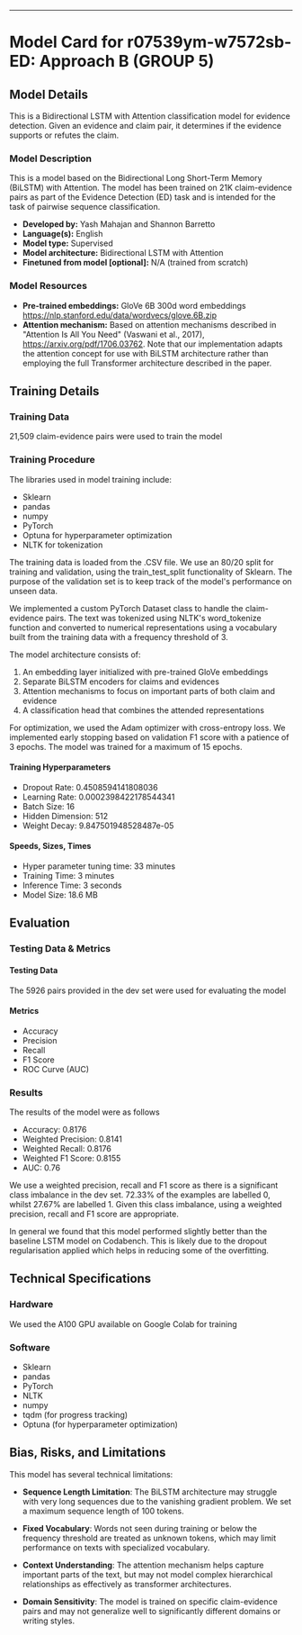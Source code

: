
---

# Model Card for r07539ym-w7572sb-ED: Approach B (GROUP 5)

<!-- Provide a quick summary of what the model is/does. -->

## Model Details
This is a Bidirectional LSTM with Attention classification model for evidence detection. Given an evidence and claim pair, it determines if the evidence supports or refutes the claim.

### Model Description

This is a model based on the Bidirectional Long Short-Term Memory (BiLSTM) with Attention. The model has been trained on 21K claim-evidence pairs as part of the Evidence Detection (ED) task and is intended for the task of pairwise sequence classification.

<!-- Provide a longer summary of what this model is. -->

- **Developed by:** Yash Mahajan and Shannon Barretto 
- **Language(s):** English
- **Model type:** Supervised
- **Model architecture:** Bidirectional LSTM with Attention
- **Finetuned from model [optional]:** N/A (trained from scratch)

### Model Resources

<!-- Provide links where applicable. -->

- **Pre-trained embeddings:** GloVe 6B 300d word embeddings  https://nlp.stanford.edu/data/wordvecs/glove.6B.zip
- **Attention mechanism:** Based on attention mechanisms described in "Attention Is All You Need" (Vaswani et al., 2017), https://arxiv.org/pdf/1706.03762. Note that our implementation adapts the attention concept for use with BiLSTM architecture rather than employing the full Transformer architecture described in the paper.

## Training Details

### Training Data

21,509 claim-evidence pairs were used to train the model

### Training Procedure
The libraries used in model training include: 
- Sklearn 
- pandas
- numpy
- PyTorch
- Optuna for hyperparameter optimization
- NLTK for tokenization

The training data is loaded from the .CSV file. We use an 80/20 split for training and validation, using the train_test_split functionality of Sklearn.  The purpose of the validation set is to keep track of the model's performance on unseen data. 

We implemented a custom PyTorch Dataset class to handle the claim-evidence pairs. The text was tokenized using NLTK's word_tokenize function and converted to numerical representations using a vocabulary built from the training data with a frequency threshold of 3.

The model architecture consists of:
1. An embedding layer initialized with pre-trained GloVe embeddings
2. Separate BiLSTM encoders for claims and evidences
3. Attention mechanisms to focus on important parts of both claim and evidence
4. A classification head that combines the attended representations

For optimization, we used the Adam optimizer with cross-entropy loss. We implemented early stopping based on validation F1 score with a patience of 3 epochs. The model was trained for a maximum of 15 epochs.


#### Training Hyperparameters

- Dropout Rate: 0.4508594141808036
- Learning Rate: 0.0002398422178544341
- Batch Size: 16
- Hidden Dimension: 512
- Weight Decay: 9.847501948528487e-05

#### Speeds, Sizes, Times

- Hyper parameter tuning time: 33 minutes
- Training Time: 3 minutes
- Inference Time: 3 seconds
- Model Size: 18.6 MB

## Evaluation

<!-- This section describes the evaluation protocols and provides the results. -->

### Testing Data & Metrics

#### Testing Data

The 5926 pairs provided in the dev set were used for evaluating the model 

#### Metrics
  - Accuracy
  - Precision
  - Recall
  - F1 Score
  - ROC Curve (AUC)

### Results
The results of the model were as follows
- Accuracy: 0.8176
- Weighted Precision: 0.8141
- Weighted Recall: 0.8176
- Weighted F1 Score: 0.8155
- AUC: 0.76

We use a weighted precision, recall and F1 score as there is a significant class imbalance in the dev set. 72.33% of the examples are labelled 0, whilst 27.67% are labelled 1. Given this class imbalance, using a weighted precision, recall and F1 score are appropriate.

In general we found that this model performed slightly better than the baseline LSTM model on Codabench. This is likely due to the dropout regularisation applied which helps in reducing some of the overfitting.


## Technical Specifications

### Hardware
We used the A100 GPU available on Google Colab for training

### Software

- Sklearn 
- pandas
- PyTorch
- NLTK
- numpy
- tqdm (for progress tracking)
- Optuna (for hyperparameter optimization)



## Bias, Risks, and Limitations

<!-- This section is meant to convey both technical and sociotechnical limitations. -->
This model has several technical limitations:

- **Sequence Length Limitation**: The BiLSTM architecture may struggle with very long sequences due to the vanishing gradient problem. We set a maximum sequence length of 100 tokens.

- **Fixed Vocabulary**: Words not seen during training or below the frequency threshold are treated as unknown tokens, which may limit performance on texts with specialized vocabulary.

- **Context Understanding**: The attention mechanism helps capture important parts of the text, but may not model complex hierarchical relationships as effectively as transformer architectures.

- **Domain Sensitivity**: The model is trained on specific claim-evidence pairs and may not generalize well to significantly different domains or writing styles.
